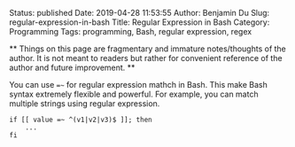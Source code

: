 Status: published
Date: 2019-04-28 11:53:55
Author: Benjamin Du
Slug: regular-expression-in-bash
Title: Regular Expression in Bash
Category: Programming
Tags: programming, Bash, regular expression, regex

**
Things on this page are fragmentary and immature notes/thoughts of the author.
It is not meant to readers but rather for convenient reference of the author and future improvement.
**


You can use `=~` for regular expression mathch in Bash.
This make Bash syntax extremely flexible and powerful.
For example, 
you can match multiple strings using regular expression.
```
if [[ value =~ ^(v1|v2|v3)$ ]]; then
    ...
fi
```
